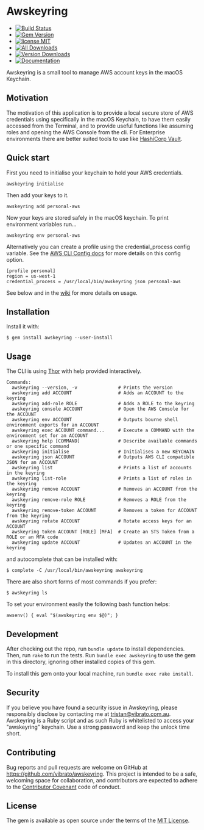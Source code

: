 # Awskeyring

* [![Build Status](https://travis-ci.org/vibrato/awskeyring.svg?branch=master)](https://travis-ci.org/vibrato/awskeyring)
* [![Gem Version](https://badge.fury.io/rb/awskeyring.svg)](https://badge.fury.io/rb/awskeyring)
* [![license MIT](http://img.shields.io/badge/license-MIT-brightgreen.svg)](https://opensource.org/licenses/MIT)
* [![All Downloads](http://ruby-gem-downloads-badge.herokuapp.com/awskeyring?type=total)](https://rubygems.org/gems/awskeyring)
* [![Version Downloads](http://ruby-gem-downloads-badge.herokuapp.com/awskeyring?label=downloads-current-version)](https://rubygems.org/gems/awskeyring)
* [![Documentation](http://img.shields.io/badge/yard-docs-brightgreen.svg)](http://www.rubydoc.info/gems/awskeyring)

Awskeyring is a small tool to manage AWS account keys in the macOS Keychain.

## Motivation

The motivation of this application is to provide a local secure store of AWS
credentials using specifically in the macOS Keychain, to have them easily accessed
from the Terminal, and to provide useful functions like assuming roles and opening
the AWS Console from the cli.
For Enterprise environments there are better suited tools to use
like [HashiCorp Vault](https://vaultproject.io/).

## Quick start

First you need to initialise your keychain to hold your AWS credentials.

    awskeyring initialise

Then add your keys to it.

    awskeyring add personal-aws

Now your keys are stored safely in the macOS keychain. To print environment variables run...

    awskeyring env personal-aws

Alternatively you can create a profile using the credential_process config variable. See the [AWS CLI Config docs](http://docs.aws.amazon.com/cli/latest/topic/config-vars.html#cli-aws-help-config-vars) for more details on this config option.

    [profile personal]
    region = us-west-1
    credential_process = /usr/local/bin/awskeyring json personal-aws

See below and in the [wiki](https://github.com/vibrato/awskeyring/wiki) for more details on usage.

## Installation

Install it with:

    $ gem install awskeyring --user-install

## Usage

The CLI is using [Thor](http://whatisthor.com) with help provided interactively.

    Commands:
      awskeyring --version, -v               # Prints the version
      awskeyring add ACCOUNT                 # Adds an ACCOUNT to the keyring
      awskeyring add-role ROLE               # Adds a ROLE to the keyring
      awskeyring console ACCOUNT             # Open the AWS Console for the ACCOUNT
      awskeyring env ACCOUNT                 # Outputs bourne shell environment exports for an ACCOUNT
      awskeyring exec ACCOUNT command...     # Execute a COMMAND with the environment set for an ACCOUNT
      awskeyring help [COMMAND]              # Describe available commands or one specific command
      awskeyring initialise                  # Initialises a new KEYCHAIN
      awskeyring json ACCOUNT                # Outputs AWS CLI compatible JSON for an ACCOUNT
      awskeyring list                        # Prints a list of accounts in the keyring
      awskeyring list-role                   # Prints a list of roles in the keyring
      awskeyring remove ACCOUNT              # Removes an ACCOUNT from the keyring
      awskeyring remove-role ROLE            # Removes a ROLE from the keyring
      awskeyring remove-token ACCOUNT        # Removes a token for ACCOUNT from the keyring
      awskeyring rotate ACCOUNT              # Rotate access keys for an ACCOUNT
      awskeyring token ACCOUNT [ROLE] [MFA]  # Create an STS Token from a ROLE or an MFA code
      awskeyring update ACCOUNT              # Updates an ACCOUNT in the keyring

and autocomplete that can be installed with:

    $ complete -C /usr/local/bin/awskeyring awskeyring

There are also short forms of most commands if you prefer:

    $ awskeyring ls

To set your environment easily the following bash function helps:

    awsenv() { eval "$(awskeyring env $@)"; }

## Development

After checking out the repo, run `bundle update` to install dependencies. Then, run `rake` to run the tests. Run `bundle exec awskeyring` to use the gem in this directory, ignoring other installed copies of this gem.

To install this gem onto your local machine, run `bundle exec rake install`.

## Security

If you believe you have found a security issue in Awskeyring, please responsibly disclose by contacting me at [tristan@vibrato.com.au](mailto:tristan@vibrato.com.au). Awskeyring is a Ruby script and as such Ruby is whitelisted to access your "awskeyring" keychain. Use a strong password and keep the unlock time short.

## Contributing

Bug reports and pull requests are welcome on GitHub at https://github.com/vibrato/awskeyring. This project is intended to be a safe, welcoming space for collaboration, and contributors are expected to adhere to the [Contributor Covenant](http://contributor-covenant.org) code of conduct.

## License

The gem is available as open source under the terms of the [MIT License](http://opensource.org/licenses/MIT).

